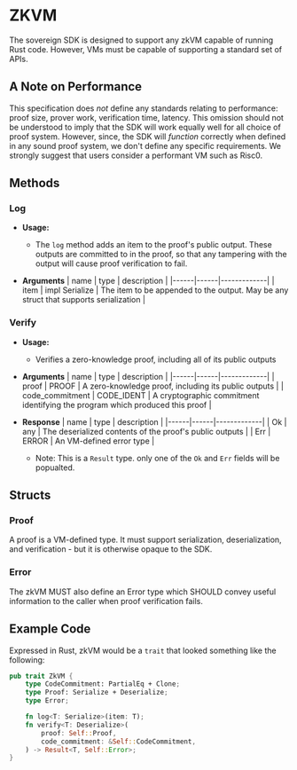 # ZKVM

The sovereign SDK is designed to support any zkVM capable of running Rust code.
However, VMs must be capable of supporting a standard set of APIs.

## A Note on Performance

This specification does *not* define any standards relating to performance: proof size, prover work,
verification time, latency. This omission should not be understood to imply
that the SDK will work equally well for all choice of proof system. However, since, the SDK will *function* correctly when
defined in any sound proof system, we don't define any specific requirements.
We strongly suggest that users consider a performant VM such as Risc0.

## Methods

### Log

* **Usage:**
  * The `log` method adds an item to the proof's public output. These outputs are committed
  to in the proof, so that any tampering with the output will cause proof verification
  to fail.

* **Arguments**
  | name | type | description |
  |------|------|-------------|
  | item | impl Serialize | The item to be appended to the output. May be any struct that supports serialization |

### Verify

* **Usage:**
  * Verifies a zero-knowledge proof, including all of its public outputs

* **Arguments**
  | name | type | description |
  |------|------|-------------|
  | proof | PROOF | A zero-knowledge proof, including its public outputs |
  | code_commitment | CODE_IDENT | A cryptographic commitment identifying the program which produced this proof |

* **Response**
  | name | type | description |
  |------|------|-------------|
  | Ok | any | The deserialized contents of the proof's public outputs |
  | Err | ERROR | An VM-defined error type |
  * Note: This is a `Result` type. only one of the `Ok` and `Err` fields will be popualted.

## Structs

### Proof

A proof is a VM-defined type. It must support serialization, deserialization, and
verification - but it is otherwise opaque to the SDK.

### Error

The zkVM MUST also define an Error type which SHOULD convey useful information to the caller
when proof verification fails.

## Example Code

Expressed in Rust, zkVM would be a `trait` that looked something like the following:

```rust
pub trait ZkVM {
    type CodeCommitment: PartialEq + Clone;
    type Proof: Serialize + Deserialize;
    type Error;

    fn log<T: Serialize>(item: T);
    fn verify<T: Deserialize>(
        proof: Self::Proof,
        code_commitment: &Self::CodeCommitment,
    ) -> Result<T, Self::Error>;
}
```

